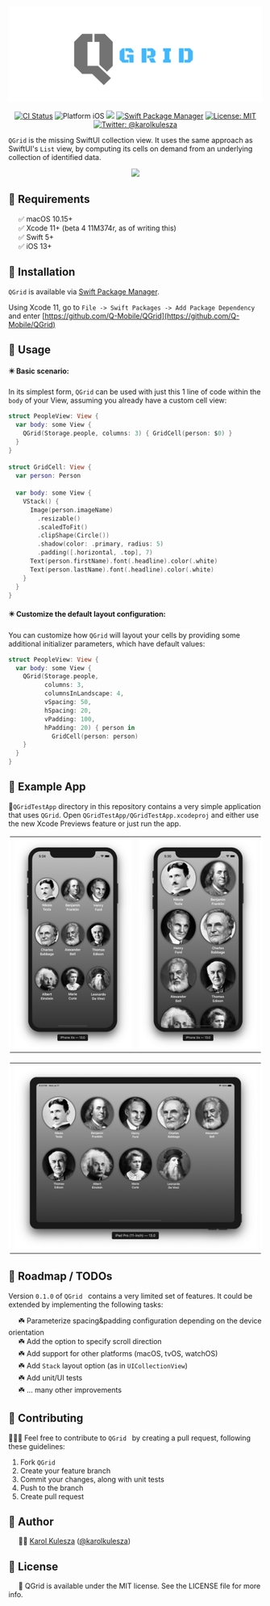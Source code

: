 ![QGrid: The missing SwiftUI collection view.](QGridLogo.png)

<p align="center">
    <a href="https://travis-ci.org/Q-Mobile/QGrid"><img src="https://img.shields.io/travis/Q-Mobile/QGrid.svg?style=flat" alt="CI Status"/></a>
    <img src="https://img.shields.io/badge/platform-iOS-blue.svg?style=flat" alt="Platform iOS" />
    <img src="https://img.shields.io/badge/Swift-5-orange.svg" />
    <a href="https://swift.org/package-manager"><img src="https://img.shields.io/badge/SPM-Compatible-brightgreen.svg?style=flat" alt="Swift Package Manager" /></a>
    <a href="https://raw.githubusercontent.com/q-mobile/QGrid/master/LICENSE"><img src="http://img.shields.io/badge/license-MIT-blue.svg?style=flat" alt="License: MIT" /></a>
    <a href="https://twitter.com/karolkulesza"><img src="https://img.shields.io/badge/contact-@karolkulesza-blue.svg?style=flat" alt="Twitter: @karolkulesza" /></a>
</p>

`QGrid` is the missing SwiftUI collection view. It uses the same approach as SwiftUI's `List` view, by computing its cells on demand from an underlying collection of identified data.

<center>
<img src="QGridDemo.gif"/>
</center>


## 🔷 Requirements

&nbsp;&nbsp;&nbsp;&nbsp;&nbsp;✅ macOS 10.15+  
&nbsp;&nbsp;&nbsp;&nbsp;&nbsp;✅ Xcode 11+ (beta 4 11M374r, as of writing this)  
&nbsp;&nbsp;&nbsp;&nbsp;&nbsp;✅ Swift 5+  
&nbsp;&nbsp;&nbsp;&nbsp;&nbsp;✅ iOS 13+

## 🔷 Installation

`QGrid` is available via [Swift Package Manager](https://swift.org/package-manager).

Using Xcode 11, go to `File -> Swift Packages -> Add Package Dependency` and enter [https://github.com/Q-Mobile/QGrid](https://github.com/Q-Mobile/QGrid)  

## 🔷 Usage

#### ✴️ Basic scenario:  

In its simplest form, `QGrid` can be used with just this 1 line of code within the `body` of your View, assuming you already have a custom cell view:

```Swift
struct PeopleView: View {
  var body: some View {
    QGrid(Storage.people, columns: 3) { GridCell(person: $0) }
  }
}   

struct GridCell: View {
  var person: Person

  var body: some View {
    VStack() {
      Image(person.imageName)
        .resizable()
        .scaledToFit()
        .clipShape(Circle())
        .shadow(color: .primary, radius: 5)
        .padding([.horizontal, .top], 7)
      Text(person.firstName).font(.headline).color(.white)
      Text(person.lastName).font(.headline).color(.white)
    }
  }
}
```

#### ✴️ Customize the default layout configuration:

You can customize how `QGrid` will layout your cells by providing some additional initializer parameters, which have default values:

```swift
struct PeopleView: View {
  var body: some View {
    QGrid(Storage.people,
          columns: 3,
          columnsInLandscape: 4,
          vSpacing: 50,
          hSpacing: 20,
          vPadding: 100,
          hPadding: 20) { person in
            GridCell(person: person)
    }
  }
}   
```

## 🔷 Example App

📱`QGridTestApp` directory in this repository contains a very simple application that uses `QGrid`. Open `QGridTestApp/QGridTestApp.xcodeproj` and either use the new Xcode Previews feature or just run the app.


<center>
<table bordercolor=white>
  <tr>
    <th>
      <img src="QGridTestApp/Screenshots/People1.png" width="400"/>
    </th>
    <th>
      <img src="QGridTestApp/Screenshots/People2.png" width="400"/>
    </th>
  </tr>
</table>
<table bordercolor=white>
  <tr>
	 <th>
    	<img src="QGridTestApp/Screenshots/People3.png" width="1000"/>
    </th>
  </tr>
</table>
</center>

## 🔷 Roadmap / TODOs

Version `0.1.0` of `QGrid ` contains a very limited set of features. It could be extended by implementing the following tasks:

&nbsp;&nbsp;&nbsp;&nbsp;&nbsp;☘️ Parameterize spacing&padding configuration depending on the device orientation  
&nbsp;&nbsp;&nbsp;&nbsp;&nbsp;☘️ Add the option to specify scroll direction  
&nbsp;&nbsp;&nbsp;&nbsp;&nbsp;☘️ Add support for other platforms (macOS, tvOS, watchOS)  
&nbsp;&nbsp;&nbsp;&nbsp;&nbsp;☘️ Add `Stack` layout option (as in `UICollectionView`)  
&nbsp;&nbsp;&nbsp;&nbsp;&nbsp;☘️ Add unit/UI tests  
&nbsp;&nbsp;&nbsp;&nbsp;&nbsp;☘️ ... many other improvements

## 🔷 Contributing

👨🏻‍🔧 Feel free to contribute to `QGrid ` by creating a pull request, following these guidelines:

1. Fork `QGrid `
2. Create your feature branch
3. Commit your changes, along with unit tests
4. Push to the branch
5. Create pull request


## 🔷 Author

&nbsp;&nbsp;&nbsp;&nbsp;&nbsp;👨‍💻 [Karol Kulesza](https://github.com/karolkulesza) ([@karolkulesza](https://twitter.com/karolkulesza))


## 🔷 License

&nbsp;&nbsp;&nbsp;&nbsp;&nbsp;📄 QGrid is available under the MIT license. See the LICENSE file for more info.

